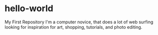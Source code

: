 # hello-world
My First Repository
I'm a computer novice, that does a lot of web surfing looking for inspiration for art, shopping, tutorials, and photo editing.
